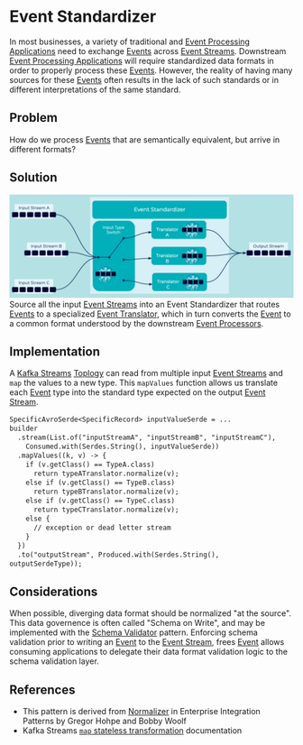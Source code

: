 # Event Standardizer
In most businesses, a variety of traditional and [Event Processing Applications](../event-processing/event-processing-application.md) need to exchange [Events](../event/event.md) across [Event Streams](../event-stream/event-stream.md). Downstream [Event Processing Applications](../event-processing/event-processing-application.md) will require standardized data formats in order to properly process these [Events](../event/event.md). However, the reality of having many sources for these [Events](../event/event.md) often results in the lack of such standards or in different interpretations of the same standard.

## Problem
How do we process [Events](../event/event.md) that are semantically equivalent, but arrive in different formats?

## Solution
![event-standardizer](../img/event-standardizer.png)
Source all the input [Event Streams](../event-stream/event-stream.md) into an Event Standardizer that routes [Events](../event/event.md) to a specialized [Event Translator](../event-processing/event-translator.md), which in turn converts the [Event](../event/event.md) to a common format understood by the downstream [Event Processors](../event-processing/event-processor.md).

## Implementation
A [Kafka Streams](https://kafka.apache.org/documentation/streams/) [Toplogy](https://docs.confluent.io/platform/current/streams/architecture.html#processor-topology) can read from multiple input [Event Streams](../event-stream/event-stream.md) and `map` the values to a new type. This `mapValues` function allows us translate each [Event](../event/event.md) type into the standard type expected on the output [Event Stream](../event-stream/event-stream.md).

```
SpecificAvroSerde<SpecificRecord> inputValueSerde = ...
builder
  .stream(List.of("inputStreamA", "inputStreamB", "inputStreamC"),
    Consumed.with(Serdes.String(), inputValueSerde))
  .mapValues((k, v) -> {
    if (v.getClass() == TypeA.class)
      return typeATranslator.normalize(v);
    else if (v.getClass() == TypeB.class)
      return typeBTranslator.normalize(v);
    else if (v.getClass() == TypeC.class)
      return typeCTranslator.normalize(v);
    else {
      // exception or dead letter stream
    }
  })
  .to("outputStream", Produced.with(Serdes.String(), outputSerdeType));
```

## Considerations
When possible, diverging data format should be normalized "at the source". This data governence is often called "Schema on Write", and may be implemented with the [Schema Validator](../event-source/schema-validator.md) pattern. Enforcing schema validation prior to writing an [Event](../event/event.md) to the [Event Stream](../event-stream/event-stream.md), frees [Event](../event/event.md) allows consuming applications to delegate their data format validation logic to the schema validation layer.


## References
* This pattern is derived from [Normalizer](https://www.enterpriseintegrationpatterns.com/patterns/messaging/Normalizer.html) in Enterprise Integration Patterns by Gregor Hohpe and Bobby Woolf
* Kafka Streams [`map` stateless transformation](https://docs.confluent.io/platform/current/streams/developer-guide/dsl-api.html#creating-source-streams-from-ak) documentation
